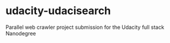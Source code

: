 # udacity-udacisearch
Parallel web crawler project submission for the Udacity full stack Nanodegree
